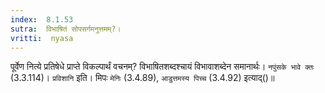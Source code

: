 ```yaml
---
index:  8.1.53
sutra:  विभाषितं सोपसर्गमनुत्तमम्?।
vritti:  nyasa
---
```


पूर्वेण नित्ये प्रतिषेधे प्राप्ते विकल्पार्थं वचनम्? विभाषितशब्दश्चायं विभावाशब्देन समानार्थः। `नपुंसके भावे क्तः` (3.3.114)। 
`प्रविशानि` इति। मिपः `मेनिः` (3.4.89), `आडुत्तमस्य पिच्च` (3.4.92) इत्याद्()॥
